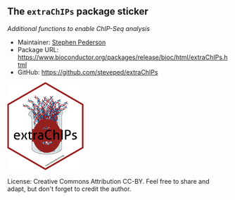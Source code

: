 ## The `extraChIPs` package sticker

*Additional functions to enable ChIP-Seq analysis*

* Maintainer: [Stephen Pederson](https://github.com/steveped/)
* Package URL: https://www.bioconductor.org/packages/release/bioc/html/extraChIPs.html
* GitHub: https://github.com/steveped/extraChIPs

<img src=extraChIPs.png height="200">

License: Creative Commons Attribution CC-BY. Feel free to share and adapt, but don't forget to credit the author.
